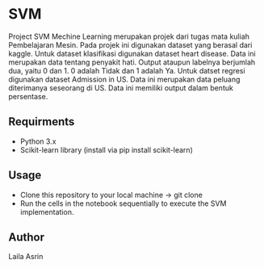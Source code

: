 # SVM

Project SVM Mechine Learning merupakan projek dari tugas mata kuliah Pembelajaran Mesin. Pada projek ini digunakan dataset yang berasal dari kaggle. Untuk dataset klasifikasi digunakan dataset heart disease. Data ini merupakan data tentang penyakit hati. Output ataupun labelnya berjumlah dua, yaitu 0 dan 1. 0 adalah Tidak dan 1 adalah Ya. Untuk datset regresi digunakan dataset Admission in US. Data ini merupakan data peluang diterimanya seseorang di US. Data ini memiliki output dalam bentuk persentase.

## Requirments

- Python 3.x
- Scikit-learn library (install via pip install scikit-learn)

## Usage

- Clone this repository to your local machine -> git clone <repository-url>
- Run the cells in the notebook sequentially to execute the SVM implementation.

## Author

Laila Asrin

